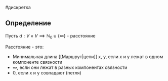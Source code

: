 #дискретка 
## Определение
Пусть $d: V \times V \implies \mathbb{N}_0 \cup \{ \infty \}$ - расстояние

Расстояние - это: 
- Минимальная длина [[Маршрут|цепи]] x, y, если x и y лежат в одном компоненте связности
- $\infty$, если они лежат в разных компонентах связности
- 0, если x и y совпадают (петля)